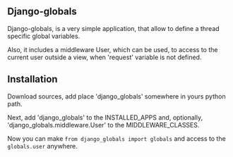 Django-globals
--------------

Django-globals, is a very simple application, that allow to define
a thread specific global variables.

Also, it includes a middleware User, which can be used, to access to
the current user outside a view, when 'request' variable is not
defined.

Installation
------------

Download sources, add place 'django_globals' somewhere in yours python path.

Next, add 'django_globals' to the INSTALLED_APPS and, optionally,
'django_globals.middleware.User' to the MIDDLEWARE_CLASSES.

Now you can make `from django_globals import globals` and access to
the `globals.user` anywhere.
